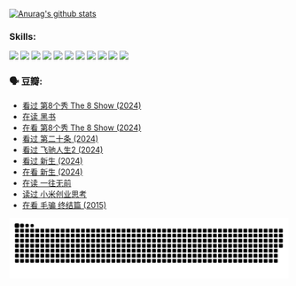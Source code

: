 
[![Anurag's github stats](https://github-readme-stats.vercel.app/api?username=w940853815)](https://github.com/anuraghazra/github-readme-stats)

### Skills:

<code><img height="32" src="https://cdn.jsdelivr.net/npm/simple-icons@v5/icons/python.svg"></code>
<code><img height="32" src="https://cdn.jsdelivr.net/npm/simple-icons@v5/icons/javascript.svg"></code>
<code><img height="32" src="https://cdn.jsdelivr.net/npm/simple-icons@v5/icons/django.svg"></code>
<code><img height="32" src="https://cdn.jsdelivr.net/npm/simple-icons@v5/icons/flask.svg"></code>
<code><img height="32" src="https://cdn.jsdelivr.net/npm/simple-icons@v5/icons/vuetify.svg"></code>
<code><img height="32" src="https://cdn.jsdelivr.net/npm/simple-icons@v5/icons/git.svg"></code>
<code><img height="32" src="https://cdn.jsdelivr.net/npm/simple-icons@v5/icons/docker.svg"></code>
<code><img height="32" src="https://cdn.jsdelivr.net/npm/simple-icons@v5/icons/postgresql.svg"></code>
<code><img height="32" src="https://cdn.jsdelivr.net/npm/simple-icons@v5/icons/elasticsearch.svg"></code>
<code><img height="32" src="https://cdn.jsdelivr.net/npm/simple-icons@v5/icons/macos.svg"></code>
<code><img height="32" src="https://cdn.jsdelivr.net/npm/simple-icons@v5/icons/linux.svg"></code>

### 🗣 豆瓣:

<!-- DOUBAN-ACTIVITIES:START -->
- [看过 第8个秀 The 8 Show‎ (2024)](https://www.douban.com/people/136069238/status/4622960077/?_i=17381794)
- [在读 黑书](https://www.douban.com/people/136069238/status/4621189759/?_i=17381794)
- [在看 第8个秀 The 8 Show‎ (2024)](https://www.douban.com/people/136069238/status/4619801154/?_i=17381794)
- [看过 第二十条‎ (2024)](https://www.douban.com/people/136069238/status/4618624208/?_i=17381794)
- [看过 飞驰人生2‎ (2024)](https://www.douban.com/people/136069238/status/4616048805/?_i=17381794)
- [看过 新生‎ (2024)](https://www.douban.com/people/136069238/status/4612373431/?_i=17381794)
- [在看 新生‎ (2024)](https://www.douban.com/people/136069238/status/4607441062/?_i=17381794)
- [在读 一往无前](https://www.douban.com/people/136069238/status/4590507310/?_i=17381794)
- [读过 小米创业思考](https://www.douban.com/people/136069238/status/4590506983/?_i=17381794)
- [在看 毛骗 终结篇‎ (2015)](https://www.douban.com/people/136069238/status/4581971924/?_i=17381794)
<!-- DOUBAN-ACTIVITIES:END -->


![Snake animation](https://raw.githubusercontent.com/w940853815/w940853815/output/github-contribution-grid-snake.svg)

<!--
**w940853815/w940853815** is a ✨ _special_ ✨ repository because its `README.md` (this file) appears on your GitHub profile.

Here are some ideas to get you started:

- 🔭 I’m currently working on ...
- 🌱 I’m currently learning ...
- 👯 I’m looking to collaborate on ...
- 🤔 I’m looking for help with ...
- 💬 Ask me about ...
- 📫 How to reach me: ...
- 😄 Pronouns: ...
- ⚡ Fun fact: ...
-->
